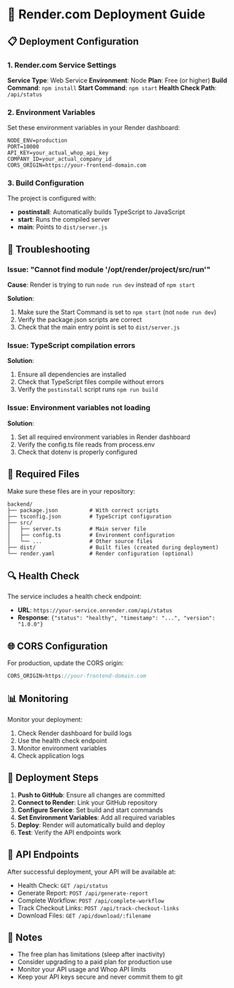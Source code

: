 # 🚀 Render.com Deployment Guide

## 📋 Deployment Configuration

### 1. Render.com Service Settings

**Service Type**: Web Service
**Environment**: Node
**Plan**: Free (or higher)
**Build Command**: `npm install`
**Start Command**: `npm start`
**Health Check Path**: `/api/status`

### 2. Environment Variables

Set these environment variables in your Render dashboard:

```
NODE_ENV=production
PORT=10000
API_KEY=your_actual_whop_api_key
COMPANY_ID=your_actual_company_id
CORS_ORIGIN=https://your-frontend-domain.com
```

### 3. Build Configuration

The project is configured with:
- **postinstall**: Automatically builds TypeScript to JavaScript
- **start**: Runs the compiled server
- **main**: Points to `dist/server.js`

## 🔧 Troubleshooting

### Issue: "Cannot find module '/opt/render/project/src/run'"

**Cause**: Render is trying to run `node run dev` instead of `npm start`

**Solution**: 
1. Make sure the Start Command is set to `npm start` (not `node run dev`)
2. Verify the package.json scripts are correct
3. Check that the main entry point is set to `dist/server.js`

### Issue: TypeScript compilation errors

**Solution**:
1. Ensure all dependencies are installed
2. Check that TypeScript files compile without errors
3. Verify the `postinstall` script runs `npm run build`

### Issue: Environment variables not loading

**Solution**:
1. Set all required environment variables in Render dashboard
2. Verify the config.ts file reads from process.env
3. Check that dotenv is properly configured

## 📁 Required Files

Make sure these files are in your repository:

```
backend/
├── package.json          # With correct scripts
├── tsconfig.json         # TypeScript configuration
├── src/
│   ├── server.ts         # Main server file
│   ├── config.ts         # Environment configuration
│   └── ...               # Other source files
├── dist/                 # Built files (created during deployment)
└── render.yaml           # Render configuration (optional)
```

## 🔍 Health Check

The service includes a health check endpoint:
- **URL**: `https://your-service.onrender.com/api/status`
- **Response**: `{"status": "healthy", "timestamp": "...", "version": "1.0.0"}`

## 🌐 CORS Configuration

For production, update the CORS origin:
```typescript
CORS_ORIGIN=https://your-frontend-domain.com
```

## 📊 Monitoring

Monitor your deployment:
1. Check Render dashboard for build logs
2. Use the health check endpoint
3. Monitor environment variables
4. Check application logs

## 🚀 Deployment Steps

1. **Push to GitHub**: Ensure all changes are committed
2. **Connect to Render**: Link your GitHub repository
3. **Configure Service**: Set build and start commands
4. **Set Environment Variables**: Add all required variables
5. **Deploy**: Render will automatically build and deploy
6. **Test**: Verify the API endpoints work

## 🔗 API Endpoints

After successful deployment, your API will be available at:
- Health Check: `GET /api/status`
- Generate Report: `POST /api/generate-report`
- Complete Workflow: `POST /api/complete-workflow`
- Track Checkout Links: `POST /api/track-checkout-links`
- Download Files: `GET /api/download/:filename`

## 📝 Notes

- The free plan has limitations (sleep after inactivity)
- Consider upgrading to a paid plan for production use
- Monitor your API usage and Whop API limits
- Keep your API keys secure and never commit them to git
